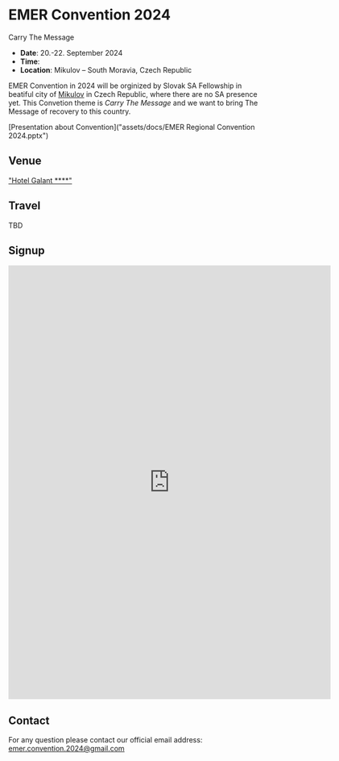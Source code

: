 # EMER Convention 2024
Carry The Message

- **Date**: 20.-22. September 2024
- **Time**: 
- **Location**: Mikulov – South Moravia, Czech Republic  

EMER Convention in 2024 will be orginized by Slovak SA Fellowship in beatiful city of [Mikulov](https://www.mikulov.cz/) in Czech Republic, where there are no SA presence yet. This Convetion theme is _Carry The Message_ and we want to bring The Message of recovery to this country. 

[Presentation about Convention]("assets/docs/EMER Regional Convention 2024.pptx")

## Venue

["Hotel Galant ****"](https://galant.cz/hotel-galant-mikulov/)

## Travel
TBD

## Signup

<iframe src="https://docs.google.com/forms/d/e/1FAIpQLSfrXthF8f3EfZ_llgxUK61SaY7R2xYzqEHe69GM4rcCFeCCzQ/viewform?embedded=true" width="640" height="860" frameborder="0" marginheight="0" marginwidth="0">Loading…</iframe>


## Contact 
For any question please contact our official email address: <emer.convention.2024@gmail.com>
